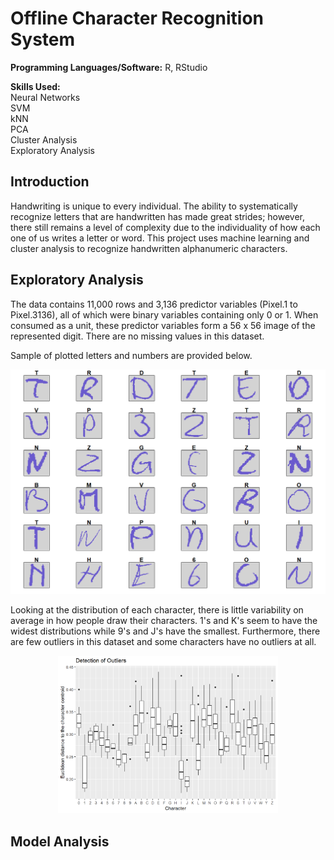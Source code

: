 # Offline Character Recognition System

<b>Programming Languages/Software:</b> R, RStudio

<b>Skills Used:</b><br> 
Neural Networks<br>
SVM<br>
kNN<br>
PCA<br>
Cluster Analysis<br>
Exploratory Analysis

## Introduction

Handwriting is unique to every individual. The ability to systematically recognize letters that are handwritten has made great strides; however, there still remains a level of complexity due to the individuality of how each one of us writes a letter or word. This project uses machine learning and cluster analysis to recognize handwritten alphanumeric characters. 

## Exploratory Analysis

The data contains 11,000 rows and 3,136 predictor variables (Pixel.1 to Pixel.3136), all of which were binary variables containing only 0 or 1. When consumed as a unit, these predictor variables form a 56 x 56 image of the represented digit. There are no missing values in this dataset.

Sample of plotted letters and numbers are provided below. 

<div align=center><img src="/images/image001.png"></div>

Looking at the distribution of each character, there is little variability on average in how people draw their characters. 1's and K's seem to have the widest distributions while 9's and J's have the smallest. Furthermore, there are few outliers in this dataset and some characters have no outliers at all.

<div align=center><img src="/images/image002.png" width="70%"/></div>

## Model Analysis

